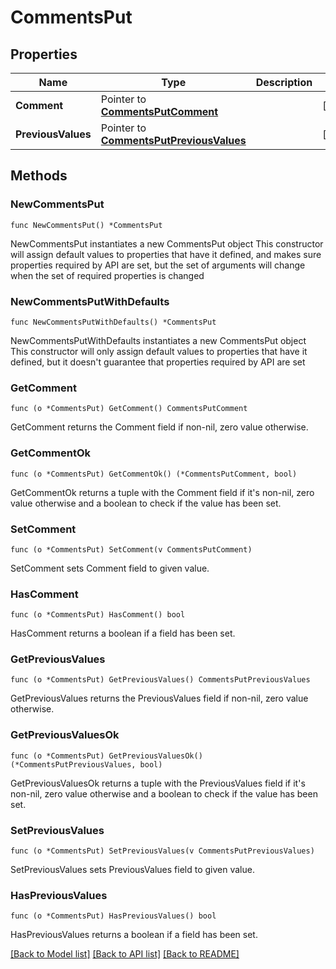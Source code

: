 # CommentsPut

## Properties

Name | Type | Description | Notes
------------ | ------------- | ------------- | -------------
**Comment** | Pointer to [**CommentsPutComment**](CommentsPutComment.md) |  | [optional] 
**PreviousValues** | Pointer to [**CommentsPutPreviousValues**](CommentsPutPreviousValues.md) |  | [optional] 

## Methods

### NewCommentsPut

`func NewCommentsPut() *CommentsPut`

NewCommentsPut instantiates a new CommentsPut object
This constructor will assign default values to properties that have it defined,
and makes sure properties required by API are set, but the set of arguments
will change when the set of required properties is changed

### NewCommentsPutWithDefaults

`func NewCommentsPutWithDefaults() *CommentsPut`

NewCommentsPutWithDefaults instantiates a new CommentsPut object
This constructor will only assign default values to properties that have it defined,
but it doesn't guarantee that properties required by API are set

### GetComment

`func (o *CommentsPut) GetComment() CommentsPutComment`

GetComment returns the Comment field if non-nil, zero value otherwise.

### GetCommentOk

`func (o *CommentsPut) GetCommentOk() (*CommentsPutComment, bool)`

GetCommentOk returns a tuple with the Comment field if it's non-nil, zero value otherwise
and a boolean to check if the value has been set.

### SetComment

`func (o *CommentsPut) SetComment(v CommentsPutComment)`

SetComment sets Comment field to given value.

### HasComment

`func (o *CommentsPut) HasComment() bool`

HasComment returns a boolean if a field has been set.

### GetPreviousValues

`func (o *CommentsPut) GetPreviousValues() CommentsPutPreviousValues`

GetPreviousValues returns the PreviousValues field if non-nil, zero value otherwise.

### GetPreviousValuesOk

`func (o *CommentsPut) GetPreviousValuesOk() (*CommentsPutPreviousValues, bool)`

GetPreviousValuesOk returns a tuple with the PreviousValues field if it's non-nil, zero value otherwise
and a boolean to check if the value has been set.

### SetPreviousValues

`func (o *CommentsPut) SetPreviousValues(v CommentsPutPreviousValues)`

SetPreviousValues sets PreviousValues field to given value.

### HasPreviousValues

`func (o *CommentsPut) HasPreviousValues() bool`

HasPreviousValues returns a boolean if a field has been set.


[[Back to Model list]](../README.md#documentation-for-models) [[Back to API list]](../README.md#documentation-for-api-endpoints) [[Back to README]](../README.md)


